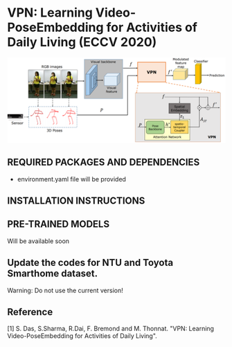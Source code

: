 # VPN: Learning Video-PoseEmbedding for Activities of Daily Living (ECCV 2020)
![](image.png)
## REQUIRED PACKAGES AND DEPENDENCIES

* environment.yaml file will be provided

## INSTALLATION INSTRUCTIONS


## PRE-TRAINED MODELS

Will be available soon

## Update the codes for NTU and Toyota Smarthome dataset. 
Warning: Do not use the current version!

## Reference
<a id="1">[1]</a>
S. Das, S.Sharma, R.Dai, F. Bremond and M. Thonnat. "VPN: Learning Video-PoseEmbedding for Activities of Daily Living".
